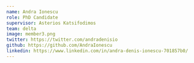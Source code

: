 ```yaml
---
name: Andra Ionescu
role: PhD Candidate
supervisor: Asterios Katsifodimos
team: delta
image: member3.png
twitter: https://twitter.com/andradenisio 
github: https://github.com/AndraIonescu
linkedin: https://www.linkedin.com/in/andra-denis-ionescu-701857b0/
---
```

